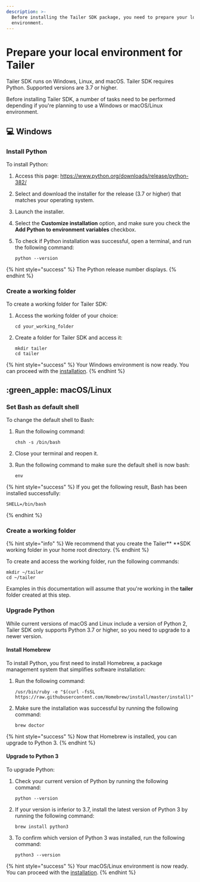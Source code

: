 ```yaml
---
description: >-
  Before installing the Tailer SDK package, you need to prepare your local
  environment.
---
```


# Prepare your local environment for Tailer

Tailer SDK runs on Windows, Linux, and macOS. Tailer SDK requires Python. Supported versions are 3.7 or higher.

Before installing Tailer SDK, a number of tasks need to be performed depending if you're planning to use a Windows or macOS/Linux environment.

## :computer:  Windows

### **Install Python**

To install Python:

1. Access this page: https://www.python.org/downloads/release/python-382/
2. Select and download the installer for the release (3.7 or higher) that matches your operating system.
3. Launch the installer.
4. Select the **Customize installation** option, and make sure you check the **Add Python to environment variables** checkbox.
5.  To check if Python installation was successful, open a terminal, and run the following command:

    ```
    python --version
    ```

{% hint style="success" %}
The Python release number displays.
{% endhint %}

### **Create a working folder**

To create a working folder for Tailer SDK:

1.  Access the working folder of your choice:

    ```
    cd your_working_folder
    ```
2.  Create a folder for Tailer SDK and access it:

    ```
    mkdir tailer
    cd tailer
    ```

{% hint style="success" %}
Your Windows environment is now ready. You can proceed with the [installation](install-tailer-sdk.md).
{% endhint %}

## :green\_apple:  macOS/Linux

### **Set Bash as default shell**

To change the default shell to Bash:

1.  Run the following command:

    ```
    chsh -s /bin/bash
    ```
2. Close your terminal and reopen it.
3.  Run the following command to make sure the default shell is now bash:

    ```
    env
    ```

{% hint style="success" %}
If you get the following result, Bash has been installed successfully:

```
SHELL=/bin/bash
```
{% endhint %}

### **Create a working folder**

{% hint style="info" %}
We recommend that you create the Tailer** **SDK working folder in your home root directory.
{% endhint %}

To create and access the working folder, run the following commands:

```
mkdir ~/tailer
cd ~/tailer
```

Examples in this documentation will assume that you're working in the **tailer** folder created at this step.

### **Upgrade Python**

While current versions of macOS and Linux include a version of Python 2, Tailer SDK only supports Python 3.7 or higher, so you need to upgrade to a newer version.

#### **Install Homebrew**

To install Python, you first need to install Homebrew, a package management system that simplifies software installation:

1.  Run the following command:

    ```
    /usr/bin/ruby -e "$(curl -fsSL https://raw.githubusercontent.com/Homebrew/install/master/install)"
    ```
2.  Make sure the installation was successful by running the following command:

    ```
    brew doctor
    ```

{% hint style="success" %}
Now that Homebrew is installed, you can upgrade to Python 3.
{% endhint %}

#### **Upgrade to Python 3**

To upgrade Python:

1.  Check your current version of Python by running the following command:

    ```
    python --version
    ```
2.  If your version is inferior to 3.7, install the latest version of Python 3 by running the following command:

    ```
    brew install python3
    ```
3.  To confirm which version of Python 3 was installed, run the following command:

    ```
    python3 --version
    ```

{% hint style="success" %}
Your macOS/Linux environment is now ready. You can proceed with the [installation](install-tailer-sdk.md).
{% endhint %}
